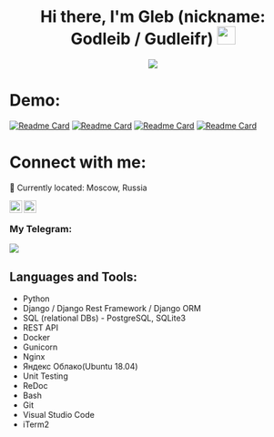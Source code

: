<h1 align="center">Hi there, I'm Gleb (nickname: Godleib / Gudleifr)</a> 
<img src="https://github.com/blackcater/blackcater/raw/main/images/Hi.gif" height="32"/></h1>
<p align="center">
  <img src="https://readme-typing-svg.herokuapp.com/?lines=Backend+Developer+from+Russia&center=true&width=380&height=50">
</p>

# Demo:
[![Readme Card](https://github-readme-stats.vercel.app/api/pin/?username=GlebOlegovich&repo=foodgram-project-react)](https://github.com/GlebOlegovich/foodgram-project-react)
[![Readme Card](https://github-readme-stats.vercel.app/api/pin/?username=GlebOlegovich&repo=infra_sp2)](https://github.com/GlebOlegovich/infra_sp2)
[![Readme Card](https://github-readme-stats.vercel.app/api/pin/?username=GlebOlegovich&repo=1st_module_fin_Yatube)](https://github.com/GlebOlegovich/1st_module_fin_Yatube)
[![Readme Card](https://github-readme-stats.vercel.app/api/pin/?username=GlebOlegovich&repo=api_final_yatube)](https://github.com/GlebOlegovich/api_final_yatube)

# Connect with me:
📍 Currently located: Moscow, Russia

[<img align="left" alt="GlebOlegovich | Gmail" width="22px" src="https://cdn.jsdelivr.net/npm/simple-icons@v3/icons/gmail.svg" />][mailto]
[<img align="left" alt="GlebOlegovich | Instagram" width="22px" src="https://cdn.jsdelivr.net/npm/simple-icons@v3/icons/instagram.svg" />][instagram]
<br />
### My Telegram:
<p align="left">
  <img src="https://readme-typing-svg.herokuapp.com/?lines=@+Godleib&center=false&width=380&height=50">
</p>

## Languages and Tools:

 - Python
 - Django / Django Rest Framework / Django ORM
 - SQL (relational DBs) - PostgreSQL, SQLite3
 - REST API
 - Docker
 - Gunicorn
 - Nginx
 - Яндекс Облако(Ubuntu 18.04)
 - Unit Testing
 - ReDoc
 - Bash
 - Git
 - Visual Studio Code
 - iTerm2



[mailto]: <mailto:i@godleib.ru>
[instagram]: https://instagram.com/godleib
